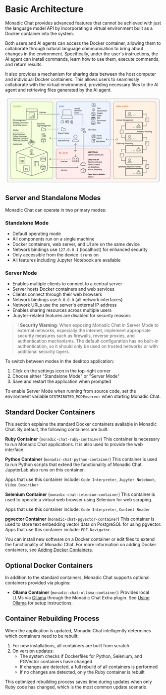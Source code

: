 # Basic Architecture

Monadic Chat provides advanced features that cannot be achieved with just the language model API by incorporating a virtual environment built as a Docker container into the system.

Both users and AI agents can access the Docker container, allowing them to collaborate through natural language communication to bring about changes in the environment. Specifically, under the user's instructions, the AI agent can install commands, learn how to use them, execute commands, and return results.

It also provides a mechanism for sharing data between the host computer and individual Docker containers. This allows users to seamlessly collaborate with the virtual environment, providing necessary files to the AI agent and retrieving files generated by the AI agent.

![Basic Architecture](../assets/images/basic-architecture.png ':size=800')

## Server and Standalone Modes

Monadic Chat can operate in two primary modes:

### Standalone Mode
- Default operating mode
- All components run on a single machine
- Docker containers, web server, and UI are on the same device
- Network bindings use `127.0.0.1` (localhost) for enhanced security
- Only accessible from the device it runs on
- All features including Jupyter Notebook are available

### Server Mode
- Enables multiple clients to connect to a central server
- Server hosts Docker containers and web services
- Clients connect through their web browsers
- Network bindings use `0.0.0.0` (all network interfaces)
- Network URLs use the server's external IP address
- Enables sharing resources across multiple users
- Jupyter-related features are disabled for security reasons

>! **Security Warning**: When exposing Monadic Chat in Server Mode to external networks, especially the internet, implement appropriate security measures such as firewalls, reverse proxies, and authentication mechanisms. The default configuration has no built-in authentication, so it should only be used on trusted networks or with additional security layers.

To switch between modes in the desktop application:

1. Click on the settings icon in the top-right corner
2. Choose either "Standalone Mode" or "Server Mode"
3. Save and restart the application when prompted

To enable Server Mode when running from source code, set the environment variable `DISTRIBUTED_MODE=server` when starting Monadic Chat.

## Standard Docker Containers

This section explains the standard Docker containers available in Monadic Chat. By default, the following containers are built:

**Ruby Container** (`monadic-chat-ruby-container`)
This container is necessary to run Monadic Chat applications. It is also used to provide the web interface.

**Python Container** (`monadic-chat-python-container`)
This container is used to run Python scripts that extend the functionality of Monadic Chat. JupyterLab also runs on this container.

Apps that use this container include: `Code Interpreter`, `Jupyter Notebook`, `Video Describer`

**Selenium Container** (`monadic-chat-selenium-container`)
This container is used to operate a virtual web browser using Selenium for web scraping.

Apps that use this container include: `Code Interpreter`, `Content Reader`

**pgvector Container** (`monadic-chat-pgvector-container`)
This container is used to store text embedding vector data on PostgreSQL for using pgvector. Apps that use this container include: `PDF Navigator`.


You can install new software on a Docker container or edit files to extend the functionality of Monadic Chat.
For more information on adding Docker containers, see [Adding Docker Containers](../advanced-topics/adding-containers.md).

## Optional Docker Containers

In addition to the standard containers, Monadic Chat supports optional containers provided via plugins:

- **Ollama Container** (`monadic-chat-ollama-container`): Provides local LLMs via [Ollama](https://ollama.com) through the Monadic Chat Extra plugin. See [Using Ollama](../advanced-topics/ollama.md) for setup instructions.

## Container Rebuilding Process

When the application is updated, Monadic Chat intelligently determines which containers need to be rebuilt:

1. For new installations, all containers are built from scratch
2. On version updates:
   - The system checks if Dockerfiles for Python, Selenium, and PGVector containers have changed
   - If changes are detected, a full rebuild of all containers is performed
   - If no changes are detected, only the Ruby container is rebuilt

This optimized rebuilding process saves time during updates when only Ruby code has changed, which is the most common update scenario.